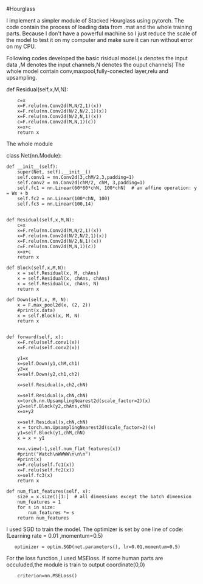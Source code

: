 #Hourglass

I implement a simpler module of Stacked Hourglass using pytorch.
The code contain the process of loading data from .mat and the whole training parts.
Because I don't have a powerful machine so I just reduce the scale of the model to test it on my computer and make sure it can run without error on my CPU.

Following codes developed the basic risidual model.(x denotes the input data ,M denotes the input channels,N denotes the ouput channels)
The whole model contain conv,maxpool,fully-conected layer,relu and upsampling.


  def Residual(self,x,M,N):
 
        c=x
        x=F.relu(nn.Conv2d(M,N/2,1)(x))
        x=F.relu(nn.Conv2d(N/2,N/2,1)(x))
        x=F.relu(nn.Conv2d(N/2,N,1)(x))
        c=F.relu(nn.Conv2d(M,N,1)(c))
        x=x+c
        return x
        
        
The whole module 

class Net(nn.Module):

    def __init__(self):
        super(Net, self).__init__()
        self.conv1 = nn.Conv2d(3,chM/2,3,padding=1)
        self.conv2 = nn.Conv2d(chM/2, chM, 3,padding=1)
        self.fc1 = nn.Linear(60*60*chN, 100*chN)  # an affine operation: y = Wx + b
        self.fc2 = nn.Linear(100*chN, 100)
        self.fc3 = nn.Linear(100,14)


    def Residual(self,x,M,N):
        c=x
        x=F.relu(nn.Conv2d(M,N/2,1)(x))
        x=F.relu(nn.Conv2d(N/2,N/2,1)(x))
        x=F.relu(nn.Conv2d(N/2,N,1)(x))
        c=F.relu(nn.Conv2d(M,N,1)(c))
        x=x+c
        return x

    def Block(self,x,M,N):
        x = self.Residual(x, M, chAns)
        x = self.Residual(x, chAns, chAns)
        x = self.Residual(x, chAns, N)
        return x

    def Down(self,x, M, N):
        x = F.max_pool2d(x, (2, 2))
        #print(x.data)
        x = self.Block(x, M, N)
        return x


    def forward(self, x):
        x=F.relu(self.conv1(x))
        x=F.relu(self.conv2(x))

        y1=x
        x=self.Down(y1,chM,ch1)
        y2=x
        x=self.Down(y2,ch1,ch2)

        x=self.Residual(x,ch2,chN)

        x=self.Residual(x,chN,chN)
        x=torch.nn.UpsamplingNearest2d(scale_factor=2)(x)
        y2=self.Block(y2,chAns,chN)
        x=x+y2

        x=self.Residual(x,chN,chN)
        x = torch.nn.UpsamplingNearest2d(scale_factor=2)(x)
        y1=self.Block(y1,chM,chN)
        x = x + y1

        x=x.view(-1,self.num_flat_features(x))
        #print("Watch\nWWWW\n\n\n")
        #print(x)
        x=F.relu(self.fc1(x))
        x=F.relu(self.fc2(x))
        x=self.fc3(x)
        return x

    def num_flat_features(self, x):
        size = x.size()[1:]  # all dimensions except the batch dimension
        num_features = 1
        for s in size:
            num_features *= s
        return num_features
        
        
 I used SGD to train the model.
 The optimizer is set by one line of code:(Learning rate = 0.01 ,momentum=0.5) 
       
       optimizer = optim.SGD(net.parameters(), lr=0.01,momentum=0.5)

For the loss function ,I used MSEloss.
If some human parts are occuluded,the module is train to output coordinate(0,0)
        
        criterion=nn.MSELoss()


